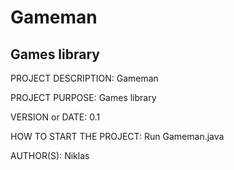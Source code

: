 # Gameman
## Games library

PROJECT DESCRIPTION: Gameman

PROJECT PURPOSE: Games library

VERSION or DATE: 0.1

HOW TO START THE PROJECT: Run Gameman.java

AUTHOR(S): Niklas

